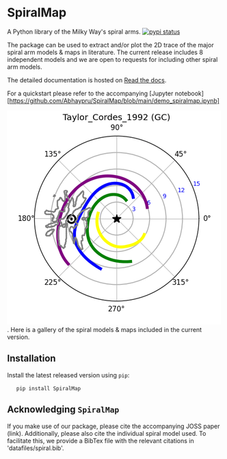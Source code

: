 # SpiralMap 
A Python library of the Milky Way's spiral arms. 
[![pypi status](https://img.shields.io/pypi/v/gaiaunlimited.svg)](https://test.pypi.org/project/SpiralMap/)

The package can be used to extract and/or plot the 2D trace of the major spiral arm models & maps in literature. The current release includes 8 independent models and we are open to requests for including other spiral arm models. 

The detailed documentation is hosted on [Read the docs](https://spiralmap.readthedocs.io/en/latest/#api-docs).

For a quickstart please refer to the accompanying [Jupyter notebook][https://github.com/Abhaypru/SpiralMap/blob/main/demo_spiralmap.ipynb]


![image info](src/SpiralMap/movie_.gif).
Here is a gallery of the spiral models & maps included in the current version. 

Installation
-------------

Install the latest released version using ``pip``:

```
   pip install SpiralMap
```


Acknowledging ``SpiralMap``
---------------------------------------
If you make use of our package, please cite the accompanying JOSS paper (link). 
Additionally, please also cite the individual spiral model used. To facilitate this, we provide a BibTex file with the relevant citations in 'datafiles/spiral.bib'.

